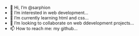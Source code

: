 - 👋 Hi, I’m @sarphion
- 👀 I’m interested in web development...
- 🌱 I’m currently learning html and css...
- 💞️ I’m looking to collaborate on web ddevelopment projects...
- 📫 How to reach me: my github...

<!---
sarphion/sarphion is a ✨ special ✨ repository because its `README.md` (this file) appears on your GitHub profile.
You can click the Preview link to take a look at your changes.
--->
